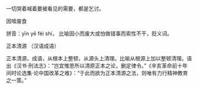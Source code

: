 
一切哭着喊着要被看见的需要，都是乞讨。

因噎废食

拼音：yīn yē fèi shí，
比喻因小而废大或怕做错事而索性不干，贬义词。



正本清源 （汉语成语）

正本清源，成语，从根本上整顿，从源头上清理。比喻从根源上加以整顿清理。语出《汉书·刑法志》：“岂宜惟思所以清原正本之论，删定律令。”《辛亥革命前十年间时论选集·论中国改革之难》：“于此而欲为正本清源之法，则唯有力行精神教育之一策。”
